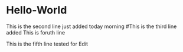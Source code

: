 # Hello-World
This is the second line just added today morning
#This is the third line added
This is foruth line

This is the fifth line tested for Edit
